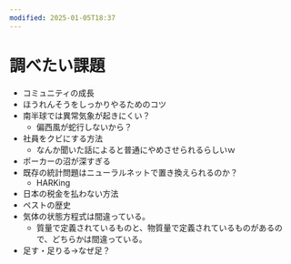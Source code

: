 ```yaml
---
modified: 2025-01-05T18:37
---
```

# 調べたい課題

- コミュニティの成長
- ほうれんそうをしっかりやるためのコツ
- 南半球では異常気象が起きにくい？
    - 偏西風が蛇行しないから？
- 社員をクビにする方法
    - なんか聞いた話によると普通にやめさせられるらしいｗ
- ポーカーの沼が深すぎる
- 既存の統計問題はニューラルネットで置き換えられるのか？
    - HARKing
- 日本の税金を払わない方法
- ペストの歴史
- 気体の状態方程式は間違っている。
    - 質量で定義されているものと、物質量で定義されているものがあるので、どちらかは間違っている。
- 足す・足りる→なぜ足？